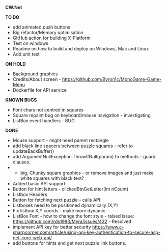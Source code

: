 ﻿**CW.Net**

**TO DO**
* add animated push buttons
* Big refactor/Memory optimisation 
* GitHub action for building X-Platform
* Test on windows
* Readme on how to build and deploy on Windows, Mac and Linux
* Add unit test


**ON HOLD**
* Background graphics
* Credits/About screen - https://github.com/Byron1c/MonoGame-Game-Menu
* Dockerfile for API service

**KNOWN BUGS**
* Font chars not centred in squares
* Square repaint bug on keyboard/mouse navigation - investigating
* ListBox event handlers - BUG


**DONE**
* Mouse support - might need parent rectangle 
* add black line spacers between puzzle squares - refer to updateBackBuffer()
* add ArgumentNullException.ThrowIfNull(param) to methods - guard clauses.
* * big, Chunky square graphics - or remove images and just make white squares with black text?
* Added basic API support
* Button for hint letters - clickedBtnGetLetter(int nCount)
* Listbox Headers 
* Button for fetching next puzzle - calls API
* Listboxes need to be positioned dynamically (X,Y)
* Fix listbox X,Y coords - make more dynamic 
* ListBox Font - how to change the font style - raised issue: https://github.com/rds1983/Myra/issues/432 - Resolved 
* implement API key for better security https://www.c-sharpcorner.com/article/using-api-key-authentication-to-secure-asp-net-core-web-api/
* add buttons for hints and get next puzzle link buttons.
